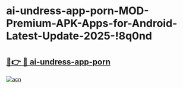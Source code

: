 # ai-undress-app-porn-MOD-Premium-APK-Apps-for-Android-Latest-Update-2025-!8q0nd

# <h2><a href="https://dczwo2.esa.edu.pl?title=ai-undress-app-porn&ref=8q0nd">🔗👉 🔴 ai-undress-app-porn</a></h2>

[![acn](https://github.com/user-attachments/assets/0f9c940e-d8b0-45ae-aac7-cd30a18b3e1c)](https://dczwo2.esa.edu.pl?title=ai-undress-app-porn&ref=8q0nd)

